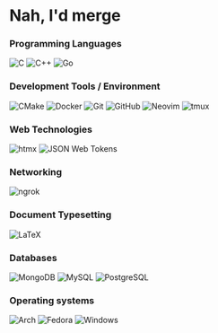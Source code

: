 # Nah, I'd merge

<!-- ![0x6a616e's Stats](https://github-readme-stats.vercel.app/api?username=0x6a616e&theme=dracula&show_icons=true&hide_border=true&count_private=true) -->

### Programming Languages

![C](https://img.shields.io/badge/C-A8B9CC?style=for-the-badge&logo=c&logoColor=FFFFFF)
![C++](https://img.shields.io/badge/C++-00599C?style=for-the-badge&logo=cplusplus&logoColor=FFFFFF)
![Go](https://img.shields.io/badge/Go-00ADD8?style=for-the-badge&logo=go&logoColor=FFFFFF)

### Development Tools / Environment

![CMake](https://img.shields.io/badge/CMake-064F8C?style=for-the-badge&logo=cmake&logoColor=FFFFFF)
![Docker](https://img.shields.io/badge/Docker-2496ED?style=for-the-badge&logo=docker&logoColor=FFFFFF)
![Git](https://img.shields.io/badge/Git-F05032?style=for-the-badge&logo=git&logoColor=FFFFFF)
![GitHub](https://img.shields.io/badge/GitHub-181717?style=for-the-badge&logo=github&logoColor=FFFFFF)
![Neovim](https://img.shields.io/badge/Neovim-57A143?style=for-the-badge&logo=neovim&logoColor=FFFFFF)
![tmux](https://img.shields.io/badge/tmux-1BB91F?style=for-the-badge&logo=tmux&logoColor=FFFFFF)

### Web Technologies

![htmx](https://img.shields.io/badge/htmx-3366CC?style=for-the-badge&logo=htmx&logoColor=FFFFFF)
![JSON Web Tokens](https://img.shields.io/badge/JSON_Web_Tokens-000000?style=for-the-badge&logo=jsonwebtokens&logoColor=FFFFFF)

### Networking

<!-- grpc -->
![ngrok](https://img.shields.io/badge/ngrok-1F1E37?style=for-the-badge&logo=ngrok&logoColor=FFFFFF)

### Document Typesetting

![LaTeX](https://img.shields.io/badge/LaTeX-008080?style=for-the-badge&logo=latex&logoColor=FFFFFF)

### Databases

![MongoDB](https://img.shields.io/badge/MongoDB-47A248?style=for-the-badge&logo=mongodb&logoColor=FFFFFF)
![MySQL](https://img.shields.io/badge/MySQL-4479A1?style=for-the-badge&logo=mysql&logoColor=FFFFFF)
![PostgreSQL](https://img.shields.io/badge/PostgreSQL-4169E1?style=for-the-badge&logo=postgresql&logoColor=FFFFFF)

### Operating systems

![Arch](https://img.shields.io/badge/Arch-1793D1?style=for-the-badge&logo=archlinux&logoColor=FFFFFF)
![Fedora](https://img.shields.io/badge/Fedora-51A2DA?style=for-the-badge&logo=fedora&logoColor=FFFFFF)
![Windows](https://img.shields.io/badge/Windows-0078D6?style=for-the-badge&logo=windows10&logoColor=FFFFFF)
